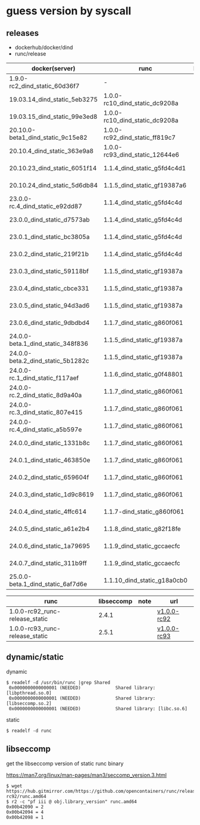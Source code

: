 # guess version by syscall

## releases

* dockerhub/docker/dind
* runc/release

| docker(server)                    | runc                           | libseccomp | note | url                                                                                                                                                                                         |
|-----------------------------------|--------------------------------|------------|------|---------------------------------------------------------------------------------------------------------------------------------------------------------------------------------------------|
| 1.9.0-rc2_dind_static_60d36f7     | -                              |
| 19.03.14_dind_static_5eb3275      | 1.0.0-rc10_dind_static_dc9208a | 2.3.3      |
| 19.03.15_dind_static_99e3ed8      | 1.0.0-rc10_dind_static_dc9208a | 2.3.3      |
| 20.10.0-beta1_dind_static_9c15e82 | 1.0.0-rc92_dind_static_ff819c7 | 2.3.3      |
| 20.10.4_dind_static_363e9a8       | 1.0.0-rc93_dind_static_12644e6 | 2.3.3      |      | [docker:20.10.4-dind](https://hub.docker.com/layers/library/docker/20.10.4-dind/images/sha256-5a4bc48824d0a363b997211382ede81fa8a6a71ec92a454ae661cda668bd0415?context=explore)             |
| 20.10.23_dind_static_6051f14      | 1.1.4_dind_static_g5fd4c4d1    | 2.5.1      |      | [docker:20.10.23-dind](https://hub.docker.com/layers/library/docker/20.10.23-dind/images/sha256-88c01ecbf7def2c25f729b7a6052861b20c85913dfd9938f40bd2ab49c017951?context=explore)           |
| 20.10.24_dind_static_5d6db84      | 1.1.5_dind_static_gf19387a6    | 2.5.1      |      | [docker:20.10.24-dind](https://hub.docker.com/layers/library/docker/20.10.24-dind/images/sha256-11a8556b63283fb6edb98fc990166476bc2e14b33164039ab6132b27d84882d8?context=explore)           |
| 23.0.0-rc.4_dind_static_e92dd87   | 1.1.4_dind_static_g5fd4c4d     | 2.5.1      |      | [docker:23.0.0-rc.4-dind](https://hub.docker.com/layers/library/docker/23.0.0-rc.4-dind/images/sha256-140ae586d6981c3c768308ad4d7ffb85cc859551625e601b2d4caf830aaf1eb5?context=explore)     |
| 23.0.0_dind_static_d7573ab        | 1.1.4_dind_static_g5fd4c4d     | 2.5.1      |      | [docker:23.0.0-dind](https://hub.docker.com/layers/library/docker/23.0.0-dind/images/sha256-be7c1cb42809b910473a8a1b195736758fc8c10b395001b90968d5f31ad6a40b?context=explore)               |
| 23.0.1_dind_static_bc3805a        | 1.1.4_dind_static_g5fd4c4d     | 2.5.1      |      | [docker:23.0.1-dind](https://hub.docker.com/layers/library/docker/23.0.1-dind/images/sha256-021ad18301281a4367bc3f1e0ef998c1c54a7eba02d49b90892d01985904bb31?context=explore)               |
| 23.0.2_dind_static_219f21b        | 1.1.4_dind_static_g5fd4c4d     | 2.5.1      |      | [docker:23.0.2-dind](https://hub.docker.com/layers/library/docker/23.0.2-dind/images/sha256-3351a0a8ce728f938f8c15ebbacf533fd0054317544ad74348b5c651e0502a31?context=explore)               |
| 23.0.3_dind_static_59118bf        | 1.1.5_dind_static_gf19387a     | 2.5.1      |      | [docker:23.0.3-dind](https://hub.docker.com/layers/library/docker/23.0.3-dind/images/sha256-81b982fcfa4971a75286eb19c697c957bc29678ce0009e1b6a1f6e26ebb3ce6c?context=explore)               |
| 23.0.4_dind_static_cbce331        | 1.1.5_dind_static_gf19387a     | 2.5.1      |      | [docker:23.0.4-dind](https://hub.docker.com/layers/library/docker/23.0.4-dind/images/sha256-bbf1431e22956b26e333543422484882bf9fe5f2cfc236459c5945d5450c6e4f?context=explore)               |
| 23.0.5_dind_static_94d3ad6        | 1.1.5_dind_static_gf19387a     | 2.5.1      |      | [docker:23.0.5-dind](https://hub.docker.com/layers/library/docker/23.0.5-dind/images/sha256-280555387880b1fd76b45251d76122ea01ec00f4920373c46833564a0a7b24da?context=explore)               |
| 23.0.6_dind_static_9dbdbd4        | 1.1.7_dind_static_g860f061     | 2.5.1      |      | [docker:23.0.6-dind](https://hub.docker.com/layers/library/docker/23.0.6-dind/images/sha256-283f828961edf69aba8d784ccfdb9d2eacd7a718a67700302331c45b413eb9cb?context=explore)               |
| 24.0.0-beta.1_dind_static_348f836 | 1.1.5_dind_static_gf19387a     | 2.5.1      |      | [docker:24.0.0-beta.1-dind](https://hub.docker.com/layers/library/docker/24.0.0-beta.1-dind/images/sha256-9530f81960d06da36fa69cdf448e20e9df1392b5cbf334036f35d505d9314d14?context=explore) |
| 24.0.0-beta.2_dind_static_5b1282c | 1.1.5_dind_static_gf19387a     | 2.5.1      |      | [docker:24.0.0-beta.2-dind](https://hub.docker.com/layers/library/docker/24.0.0-beta.2-dind/images/sha256-de6af7ab610f6ae7c9c30123df9873895b9f969a7bd9b1c48578d961cb3a5b9d?context=explore) |
| 24.0.0-rc.1_dind_static_f117aef   | 1.1.6_dind_static_g0f48801     | 2.5.1      |      | [docker:24.0.0-rc.1-dind](https://hub.docker.com/layers/library/docker/24.0.0-rc.1-dind/images/sha256-61e10fd22216fcb93000fdf579b37be28224d24f905c85a83f94771dbaf42c63?context=explore)     |
| 24.0.0-rc.2_dind_static_8d9a40a   | 1.1.7_dind_static_g860f061     | 2.5.1      |      | [docker:24.0.0-rc.2-dind](https://hub.docker.com/layers/library/docker/24.0.0-rc.2-dind/images/sha256-81915f22c7da6419ff3be8f990cc533516030a4ee4748234070effce4335e954?context=explore)     |
| 24.0.0-rc.3_dind_static_807e415   | 1.1.7_dind_static_g860f061     | 2.5.1      |      | [docker:24.0.0-rc.3-dind](https://hub.docker.com/layers/library/docker/24.0.0-rc.3-dind/images/sha256-c09bc1b4d6881dc35cce5458c212e7f030d380777d15e74d726269d19a86e57a?context=explore)     |
| 24.0.0-rc.4_dind_static_a5b597e   | 1.1.7_dind_static_g860f061     | 2.5.1      |      | [docker:24.0.0-rc.4-dind](https://hub.docker.com/layers/library/docker/24.0.0-rc.4-dind/images/sha256-c286e59386b4cd75cd5a8f0e95785974a2c70fcb077db994f8e3367b97da8d85?context=explore)     |
| 24.0.0_dind_static_1331b8c        | 1.1.7_dind_static_g860f061     | 2.5.1      |      | [docker:24.0.0-dind](https://hub.docker.com/layers/library/docker/24.0.0-dind/images/sha256-09b5af3bc4554a5138807ab7bb6b9560de69ae28c8834687f114ac41a8d5d31f?context=explore)               |
| 24.0.1_dind_static_463850e        | 1.1.7_dind_static_g860f061     | 2.5.1      |      | [docker:24.0.1-dind](https://hub.docker.com/layers/library/docker/24.0.1-dind/images/sha256-22679c5c3a1967133f1e817c3ba187024375205d1ef084be7aecf6b0d4599c99?context=explore)               |
| 24.0.2_dind_static_659604f        | 1.1.7_dind_static_g860f061     | 2.5.1      |      | [docker:24.0.2-dind](https://hub.docker.com/layers/library/docker/24.0.2-dind/images/sha256-d981b86555d31fb68b974505d0815223c027362a5802ad3ac394a0dabb0da658?context=explore)               |
| 24.0.3_dind_static_1d9c8619       | 1.1.7_dind_static_g860f061     | 2.5.1      |      | [docker:24.0.3-dind](https://hub.docker.com/layers/library/docker/24.0.3-dind/images/sha256-cd573a0e55aa7ef9f2b767816baabd96f1b7e0edb4e3409ed14b2247a75e978d?context=explore)               |
| 24.0.4_dind_static_4ffc614        | 1.1.7-dind_static_g860f061     | 2.5.1      |      | [docker:24.0.4-dind](https://hub.docker.com/layers/library/docker/24.0.4-dind/images/sha256-adb52cf47859063409c1826d5c09b633d4d8e4f960f43e928b128caa7223c23e?context=explore)               |
| 24.0.5_dind_static_a61e2b4        | 1.1.8_dind_static_g82f18fe     | 2.5.1      |      | [docker:24.0.5-dind](https://hub.docker.com/layers/library/docker/24.0.5-dind/images/sha256-78e33a72a1df68d3b4341630a215626e79e45725e205f0355dc05df1b81ad68a?context=explore)               |
| 24.0.6_dind_static_1a79695        | 1.1.9_dind_static_gccaecfc     | 2.5.1      |      | [docker:24.0.6-dind](https://hub.docker.com/layers/library/docker/24.0.6-dind/images/sha256-74e78208fc18da48ddf8b569abe21563730845c312130bd0f0b059746a7e10f5?context=explore)               |
| 24.0.7_dind_static_311b9ff        | 1.1.9_dind_static_gccaecfc     | 2.5.1      |      | [docker:24.0.7-dind](https://hub.docker.com/layers/library/docker/24.0.7-dind/images/sha256-4c92bd9328191f76e8eec6592ceb2e248aa7406dfc9505870812cf8ebee9326a?context=explore)               |
| 25.0.0-beta.1_dind_static_6af7d6e | 1.1.10_dind_static_g18a0cb0    | 2.5.1      |      | [docker:25.0.0-beta.1-dind](https://hub.docker.com/layers/library/docker/25.0.0-beta.1-dind/images/sha256-0a71a25e703d5ec1c5a9460aa0bc80cac80910eb08d5abab3db5fb4490091ffb?context=explore) |

| runc                           | libseccomp | note | url                                                                                            |
|--------------------------------|------------|------|------------------------------------------------------------------------------------------------|
| 1.0.0-rc92_runc-release_static | 2.4.1      |      | [v1.0.0-rc92](https://github.com/opencontainers/runc/releases/download/v1.0.0-rc92/runc.amd64) |
| 1.0.0-rc93_runc-release_static | 2.5.1      |      | [v1.0.0-rc93](https://github.com/opencontainers/runc/releases/download/v1.0.0-rc93/runc.amd64) | 

## dynamic/static

dynamic

```
$ readelf -d /usr/bin/runc |grep Shared
 0x0000000000000001 (NEEDED)             Shared library: [libpthread.so.0]
 0x0000000000000001 (NEEDED)             Shared library: [libseccomp.so.2]
 0x0000000000000001 (NEEDED)             Shared library: [libc.so.6]
```

static

```
$ readelf -d runc
```

## libseccomp

get the libseccomp version of static runc binary

https://man7.org/linux/man-pages/man3/seccomp_version.3.html

```
$ wget https://hub.gitmirror.com/https://github.com/opencontainers/runc/releases/download/v1.0.0-rc92/runc.amd64
$ r2 -c "pf iii @ obj.library_version" runc.amd64
0x00b42090 = 2
0x00b42094 = 4
0x00b42098 = 1
```